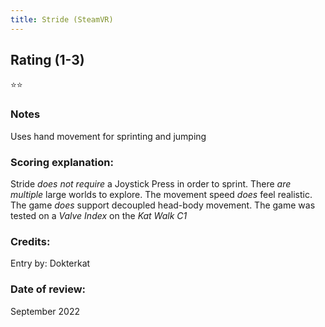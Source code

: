 ```yaml
---
title: Stride (SteamVR)
---
```


## Rating (1-3)
⭐⭐

### Notes
Uses hand movement for sprinting and jumping

### Scoring explanation:
Stride *does not require* a Joystick Press in order to sprint.
There *are multiple* large worlds to explore.
The movement speed *does* feel realistic.
The game *does* support decoupled head-body movement.
The game was tested on a *Valve Index* on the *Kat Walk C1*

### Credits:
Entry by: Dokterkat

### Date of review:
September 2022

